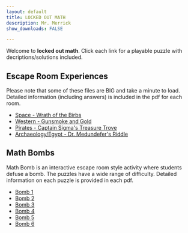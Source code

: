 ```yaml
---
layout: default
title: LOCKED OUT MATH 
description: Mr. Merrick 
show_downloads: FALSE

---
```


Welcome to **locked out math**. Click each link for a playable puzzle with decriptions/solutions included. 

## Escape Room Experiences 
Please note that some of these files are BIG and take a minute to load. Detailed information (including answers) is included in the pdf for each room. 
* <a href="https://MerrickMath.github.io/MerrickMath-Locked/Rooms/Space.pdf"> Space - Wrath of the Birbs </a>
* <a href="https://MerrickMath.github.io/MerrickMath-Locked/Rooms/Western.pdf"> Western - Gunsmoke and Gold </a>
* <a href="https://MerrickMath.github.io/MerrickMath-Locked/Rooms/Pirates.pdf"> Pirates - Captain Sigma's Treasure Trove </a>
* <a href="https://MerrickMath.github.io/MerrickMath-Locked/Rooms/Egypt.pdf"> Archaeology/Egypt - Dr. Medundefer's Riddle </a> 


## Math Bombs 
Math Bomb is an interactive escape room style activity where students defuse a bomb. The puzzles have a wide range of difficulty. Detailed information on each puzzle is provided in each pdf. 
* <a href="https://MerrickMath.github.io/MerrickMath-Locked/MathBombs/Completed/B1.pdf"> Bomb 1 </a>
* <a href="https://MerrickMath.github.io/MerrickMath-Locked/MathBombs/Completed/B2.pdf"> Bomb 2 </a>
* <a href="https://MerrickMath.github.io/MerrickMath-Locked/MathBombs/Completed/B3.pdf"> Bomb 3 </a>
* <a href="https://MerrickMath.github.io/MerrickMath-Locked/MathBombs/Completed/B4.pdf"> Bomb 4 </a>
* <a href="https://MerrickMath.github.io/MerrickMath-Locked/MathBombs/Completed/B5.pdf"> Bomb 5 </a>
* <a href="https://MerrickMath.github.io/MerrickMath-Locked/MathBombs/Completed/B6.pdf"> Bomb 6 </a>




